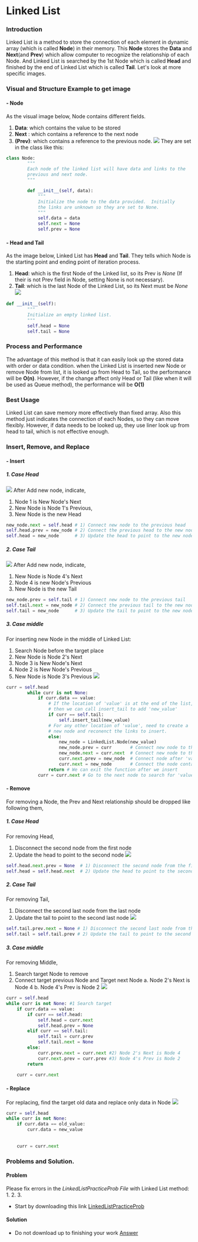 # Linked List

### Introduction
Linked List is a method to store the connection of each element in dynamic array (which is called __Node__) in their memory.
This __Node__ stores the __Data__ and __Next__(and __Prev__) which allow computer to recognize the relationship of each Node. And Linked List is searched by the 1st Node which is called __Head__ and finished by the end of Linked List which is called __Tail__.
Let's look at more specific images.
### Visual and Structure Example to get image
#### - Node
As the visual image below, Node contains different fields.
1. __Data__: which contains the value to be stored
2. __Next__ : which contains a reference to the next node
3. __(Prev)__: which contains a reference to the previous node.
![](Assets/LinkedList/NodeExample.png)
They are set in the class like this:
```python
class Node:
        """
        Each node of the linked list will have data and links to the 
        previous and next node. 
        """

        def __init__(self, data):
            """ 
            Initialize the node to the data provided.  Initially
            the links are unknown so they are set to None.
            """
            self.data = data
            self.next = None
            self.prev = None

```

#### - Head and Tail
As the image below, Linked List has __Head__ and __Tail__. They tells which Node is the starting point and ending point of iteration process.
1. __Head__: which is the first Node of the Linked list, so its Prev is _None_ (If their is not Prev field in Node, setting None is not necessary).
2. __Tail__: which is the last Node of the Linked List, so its Next must be  _None_
![](Assets/LinkedList/OverallExample.png)
```python
def __init__(self):
        """
        Initialize an empty linked list.
        """
        self.head = None
        self.tail = None
```
### Process and Performance
The advantage of this method is that it can easily look up the stored data with order or data condition. when the Linked List is inserted new Node or remove Node from list, it is looked up from Head to Tail, so the performance will be __O(n)__.
However, if the change affect only Head or Tail (like when it will be used as Queue method), the performance will be __O(1)__
### Best Usage
Linked List can save memory more effectively than fixed array. Also this method just indicates the connection of each Nodes, so they can move flexibly. However, if data needs to be looked up, they use liner look up from head to tail, which is not effective enough.


### Insert,  Remove, and Replace
#### - Insert
##### 1. Case Head
![](Assets/LinkedList/AddHead.png)
After Add new node, indicate,
1. Node 1 is New Node's Next
2. New Node is Node 1's Previous,
3. New Node is the new Head
```python
new_node.next = self.head # 1) Connect new node to the previous head
self.head.prev = new_node # 2) Connect the previous head to the new node
self.head = new_node      # 3) Update the head to point to the new node
```
##### 2. Case Tail
![](Assets/LinkedList/AddTail.png)
After Add new node, indicate,
1. New Node is Node 4's Next
2. Node 4 is new Node's Previous
3. New Node is the new Tail
```python
new_node.prev = self.tail # 1) Connect new node to the previous tail
self.tail.next = new_node # 2) Connect the previous tail to the new node
self.tail = new_node      # 3) Update the tail to point to the new node
```
##### 3. Case middle 
For inserting new Node in the middle of Linked List:
1. Search Node before the target place
2. New Node is Node 2's Next
3. Node 3 is New Node's Next
4. Node 2 is New Node's Previous
5. New Node is Node 3's Previous
![](Assets/LinkedList/Insert.png)
```python
curr = self.head
        while curr is not None:
            if curr.data == value:
                # If the location of 'value' is at the end of the list,
                # then we can call insert_tail to add 'new_value'
                if curr == self.tail:
                    self.insert_tail(new_value)
                # For any other location of 'value', need to create a 
                # new node and reconenct the links to insert.
                else:
                    new_node = LinkedList.Node(new_value)
                    new_node.prev = curr       # Connect new node to the node containing 'value'
                    new_node.next = curr.next  # Connect new node to the node after 'value'
                    curr.next.prev = new_node  # Connect node after 'value' to the new node
                    curr.next = new_node       # Connect the node containing 'value' to the new node
                return # We can exit the function after we insert
            curr = curr.next # Go to the next node to search for 'value'node
```
#### - Remove
For removing a Node, the Prev and Next relationship should be dropped like following them,
##### 1. Case Head
For removing Head,
1. Disconnect the second node from the first node
2. Update the head to point to the second node
![](Assets/LinkedList/RemoveHead.png)
```python
self.head.next.prev = None  # 1) Disconnect the second node from the first node
self.head = self.head.next  # 2) Update the head to point to the second node
```
##### 2. Case Tail
For removing Tail,
1. Disconnect the second last node from the last node
2. Update the tail to point to the second last node
![](Assets/LinkedList/RemoveTail.png)
```python
self.tail.prev.next = None # 1) Disconnect the second last node from the last node
self.tail = self.tail.prev # 2) Update the tail to point to the second last node
```
##### 3. Case middle 
For removing Middle,
1. Search target Node to remove
2. Connect target previous Node and Target next Node
a. Node 2's Next is Node 4
b. Node 4's Prev is Node 2
![](Assets/LinkedList/RemoveMiddle.png)
```python
curr = self.head
while curr is not None: #1 Search target
    if curr.data == value:
        if curr == self.head:
            self.head = curr.next
            self.head.prev = None
        elif curr == self.tail:
            self.tail = curr.prev
            self.tail.next = None
        else:
            curr.prev.next = curr.next #2) Node 2's Next is Node 4
            curr.next.prev = curr.prev #3) Node 4's Prev is Node 2
        return
        
    curr = curr.next 
```
#### - Replace
For replacing, find the target old data and replace only data in Node
![](Assets/LinkedList/Replace.png)
```python
curr = self.head
while curr is not None:
    if curr.data == old_value:
        curr.data = new_value
        
        
    curr = curr.next 
```
### Problems and Solution.

#### Problem

Please fix errors in the _LinkedListPracticeProb File_ with Linked List method:
1. 
2. 
3. 
- Start by downloading this link
[LinkedListPracticeProb](Python/LinkedList/Problem.py)

#### Solution

- Do not download up to finishing your work
[Answer](Python/LinkedList/Solution.py)
